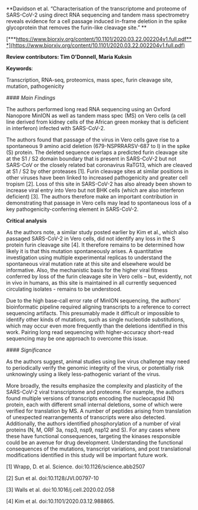 **Davidson et al. “Characterisation of the transcriptome and proteome of
SARS-CoV-2 using direct RNA sequencing and tandem mass spectrometry
reveals evidence for a cell passage induced in-frame deletion in the
spike glycoprotein that removes the furin-like cleavage site.” **

[***https://www.biorxiv.org/content/10.1101/2020.03.22.002204v1.full.pdf***](https://www.biorxiv.org/content/10.1101/2020.03.22.002204v1.full.pdf)

**Review contributors: Tim O’Donnell, Maria Kuksin**

**Keywords**:

Transcription, RNA-seq, proteomics, mass spec, furin cleavage site,
mutation, pathogenicity

*#### Main Findings*

The authors performed long read RNA sequencing using an Oxford Nanopore
MinION as well as tandem mass spec (MS) on Vero cells (a cell line
derived from kidney cells of the African green monkey that is deficient
in interferon) infected with SARS-CoV-2.

The authors found that passage of the virus in Vero cells gave rise to a
spontaneous 9 amino acid deletion (679-NSPRRARSV-687 to I) in the spike
(S) protein. The deleted sequence overlaps a predicted furin cleavage
site at the S1 / S2 domain boundary that is present in SARS-CoV-2 but
not SARS-CoV or the closely related bat coronavirus RaTG13, which are
cleaved at S1 / S2 by other proteases \[1\]. Furin cleavage sites at
similar positions in other viruses have been linked to increased
pathogenicity and greater cell tropism \[2\]. Loss of this site in
SARS-CoV-2 has also already been shown to increase viral entry into Vero
but not BHK cells (which are also interferon deficient) \[3\]. The
authors therefore make an important contribution in demonstrating that
passage in Vero cells may lead to spontaneous loss of a key
pathogenicity-conferring element in SARS-CoV-2.

**Critical analysis**

As the authors note, a similar study posted earlier by Kim et al., which
also passaged SARS-CoV-2 in Vero cells, did not identify any loss in the
S protein furin cleavage site \[4\]. It therefore remains to be
determined how likely it is that this mutation spontaneously arises. A
quantitative investigation using multiple experimental replicas to
understand the spontaneous viral mutation rate at this site and
elsewhere would be informative. Also, the mechanistic basis for the
higher viral fitness conferred by loss of the furin cleavage site in
Vero cells – but, evidently, not in vivo in humans, as this site is
maintained in all currently sequenced circulating isolates - remains to
be understood.

Due to the high base-call error rate of MinION sequencing, the authors’
bioinformatic pipeline required aligning transcripts to a reference to
correct sequencing artifacts. This presumably made it difficult or
impossible to identify other kinds of mutations, such as single
nucleotide substitutions, which may occur even more frequently than the
deletions identified in this work. Pairing long read sequencing with
higher-accuracy short-read sequencing may be one approach to overcome
this issue.

*#### Significance*

As the authors suggest, animal studies using live virus challenge may
need to periodically verify the genomic integrity of the virus, or
potentially risk unknowingly using a likely less-pathogenic variant of
the virus.

More broadly, the results emphasize the complexity and plasticity of the
SARS-CoV-2 viral transcriptome and proteome. For example, the authors
found multiple versions of transcripts encoding the nucleocapsid (N)
protein, each with different small internal deletions, some of which
were verified for translation by MS. A number of peptides arising from
translation of unexpected rearrangements of transcripts were also
detected. Additionally, the authors identified phosphorylation of a
number of viral proteins (N, M, ORF 3a, nsp3, nsp9, nsp12 and S). For
any cases where these have functional consequences, targeting the
kinases responsible could be an avenue for drug development.
Understanding the functional consequences of the mutations, transcript
variations, and post translational modifications identified in this
study will be important future work.

\[1\] Wrapp, D. et al. Science. doi:10.1126/science.abb2507

\[2\] Sun et al. doi:10.1128/JVI.00797-10

\[3\] Walls et al. doi:10.1016/j.cell.2020.02.058

\[4\] Kim et al. doi:10.1101/2020.03.12.988865.
